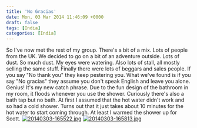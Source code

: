 ```yaml
---
title: 'No Gracias'
date: Mon, 03 Mar 2014 11:46:09 +0000
draft: false
tags: [India]
categories: [India]
---
```


So I've now met the rest of my group. There's a bit of a mix. Lots of people from the UK. We decided to go on a bit of an adventure outside. Lots of dust. So much dust. My eyes were watering. Also lots of stall, all mostly selling the same stuff. Finally there were lots of beggars and sales people. If you say "No thank you" they keep pestering you. What we've found is if you say "No gracias" they assume you don't speak English and leave you alone. Genius! It's my new catch phrase. Due to the fun design of the bathroom in my room, it floods whenever you use the shower. Curiously there's also a bath tap but no bath. At first I assumed that the hot water didn't work and so had a cold shower. Turns out that it just takes about 10 minutes for the hot water to start coming through. At least I warmed the shower up for Scott. [![20140303-165522.jpg](http://indiaana.files.wordpress.com/2014/03/20140303-165522.jpg)](http://indiaana.files.wordpress.com/2014/03/20140303-165522.jpg) [![20140303-165813.jpg](http://indiaana.files.wordpress.com/2014/03/20140303-165813.jpg)](http://indiaana.files.wordpress.com/2014/03/20140303-165813.jpg)